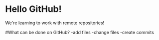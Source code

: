 # Hello GitHub!

We're learning to work with remote repositories!

#What can be done on GitHub?
-add files
-change files
-create commits
